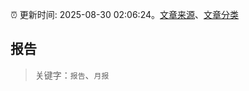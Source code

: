 :alarm_clock: 更新时间: 2025-08-30 02:06:24。[文章来源](/README.md)、[文章分类](/TAGS.md)

## 报告


> 关键字：`报告`、`月报`



